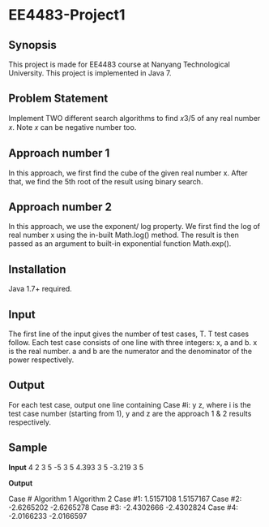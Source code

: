 # EE4483-Project1
## Synopsis

This project is made for EE4483 course at Nanyang Technological University. This project is implemented in Java 7.

## Problem Statement

Implement TWO different search algorithms to find 𝑥3/5 of any real number 𝑥. Note 𝑥 can be negative number too.

## Approach number 1

In this approach, we first find the cube of the given real number x. After that, we find the 5th root of the result using binary search. 

## Approach number 2

In this approach, we use the exponent/ log property. We first find the log of real number x using the in-built Math.log() method. The result is then passed as an argument to built-in exponential function Math.exp().

## Installation

Java 1.7+ required. 

## Input

The first line of the input gives the number of test cases, T. T test cases follow. Each test case consists of one line with three integers: x, a and b. x is the real number. a and b are the numerator and the denominator of the power respectively.

## Output

For each test case, output one line containing Case #i: y z, where i is the test case number (starting from 1), y and z are the approach 1 & 2 results respectively.

## Sample 

**Input**
4
2 3 5
-5 3 5 
4.393 3 5 
-3.219 3 5

**Output**

Case #        Algorithm 1     Algorithm 2
Case #1:      1.5157108       1.5157167
Case #2:      -2.6265202       -2.6265278
Case #3:      -2.4302666       -2.4302824
Case #4:      -2.0166233       -2.0166597


